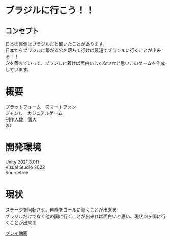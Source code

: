 # ブラジルに行こう！！
## コンセプト
日本の裏側はブラジルだと聞いたことがあります。<br>
日本からブラジルに繋がる穴を落ちて行けば最短でブラジルに行くことが出来る！！<br>
穴を落ちていって、ブラジルに着けば面白いじゃないかと思いこのゲームを作成しています。

# 概要
プラットフォーム　スマートフォン<br>
ジャンル　カジュアルゲーム<br>
制作人数　個人<br>
2D

# 開発環境
Unity 2021.3.0f1<br>
Visual Studio 2022<br>
Sourcetree


# 現状
ステージを回転させ、自機をゴールに導くことが出来る<br>
ブラジルだけでなく他の国に行くことが出来れば面白いと思い、現状四ヶ国に行くことが出来る<br>

[プレイ動画](https://youtu.be/GWB-PMdH1xs)
